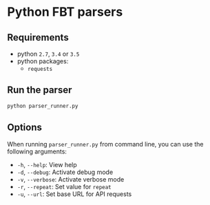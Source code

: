 # Python FBT parsers

## Requirements
- python `2.7`, `3.4` or `3.5`
- python packages:
  - `requests`

## Run the parser

```bash
python parser_runner.py
```

## Options

When running `parser_runner.py` from command line, you can use the following arguments:

- `-h`, `--help`: View help
- `-d`, `--debug`: Activate debug mode
- `-v`, `--verbose`: Activate verbose mode
- `-r`, `--repeat`: Set value for `repeat`
- `-u`, `--url`: Set base URL for API requests
